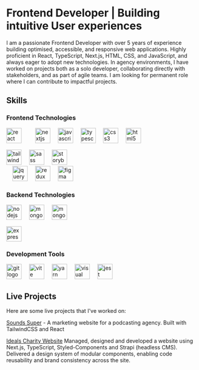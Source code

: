 # Frontend Developer | Building intuitive User experiences

I am a passionate Frontend Developer with over 5 years of experience building optimised, accessible, and
responsive web applications. Highly proficient in React, TypeScript, Next.js, HTML, CSS, and JavaScript,
and always eager to adopt new technologies. In agency environments, I have worked on projects both as a solo developer, collaborating directly with stakeholders, and as part of agile teams. I am looking for permanent role where I can
contribute to impactful projects.

## Skills

### Frontend Technologies

<div align="left">
<picture><img src="https://cdn.jsdelivr.net/gh/devicons/devicon/icons/react/react-original.svg" height="40" alt="react logo"  /></picture>
  <picture><img width="12" /></picture>
  <picture><img width="12" /></picture>
  <picture><img src="https://cdn.jsdelivr.net/gh/devicons/devicon/icons/nextjs/nextjs-original.svg" height="40" alt="nextjs logo"  /></picture>
  <picture><img width="12" /></picture>
  <picture><img src="https://cdn.jsdelivr.net/gh/devicons/devicon/icons/javascript/javascript-original.svg" height="40" alt="javascript logo"  /></picture>
  <picture><img width="12" /></picture>
  <picture><img src="https://cdn.jsdelivr.net/gh/devicons/devicon/icons/typescript/typescript-original.svg" height="40" alt="typescript logo"  /></picture>
  <picture><img width="12" /></picture>
  <picture><img src="https://cdn.jsdelivr.net/gh/devicons/devicon/icons/css3/css3-original.svg" height="40" alt="css3 logo"  /></picture>
  <picture><img width="12" /></picture>
  <picture><img src="https://cdn.jsdelivr.net/gh/devicons/devicon/icons/html5/html5-original.svg" height="40" alt="html5 logo"  /></picture>
  <picture><img width="12" /></picture>

<picture><img src="https://cdn.jsdelivr.net/gh/devicons/devicon/icons/tailwindcss/tailwindcss-original.svg" height="40" alt="tailwindcss logo"  /></picture>
<picture><img width="12" /></picture>
<picture><img src="https://cdn.jsdelivr.net/gh/devicons/devicon/icons/sass/sass-original.svg" height="40" alt="sass logo"  /></picture>
<picture><img width="12" /></picture>
<picture><img src="https://cdn.jsdelivr.net/gh/devicons/devicon/icons/storybook/storybook-original.svg" height="40" alt="storybook logo"  /></picture>  
 <picture><img width="12" /></picture>
<picture><img src="https://cdn.jsdelivr.net/gh/devicons/devicon/icons/jquery/jquery-plain.svg" height="40" alt="jquery logo"  /></picture>
<picture><img width="12" /></picture>
<picture><img src="https://cdn.jsdelivr.net/gh/devicons/devicon/icons/redux/redux-original.svg" height="40" alt="redux logo"  /></picture>
<picture><img width="12" /></picture>
<picture><img src="https://cdn.jsdelivr.net/gh/devicons/devicon/icons/figma/figma-original.svg" height="40" alt="figma logo"  /></picture>

</div>

### Backend Technologies

<div align="left">
  <picture><img src="https://cdn.jsdelivr.net/gh/devicons/devicon/icons/nodejs/nodejs-original.svg" height="40" alt="nodejs logo"  /></picture>
    <picture><img width="12" /></picture>
  <picture><img src="https://cdn.jsdelivr.net/gh/devicons/devicon/icons/mongodb/mongodb-plain-wordmark.svg" height="40" alt="mongodb logo"  /></picture>
    <picture><img width="12" /></picture>
<picture><img src="https://cdn.jsdelivr.net/gh/devicons/devicon/icons/postgresql/postgresql-plain-wordmark.svg" height="40" alt="mongodb logo"  /></picture>
<picture><img width="12" /></picture>

<picture><img src="https://cdn.jsdelivr.net/gh/devicons/devicon/icons/express/express-original.svg" height="40" alt="express logo"  /></picture>

 </div>

### Development Tools

<div align="left">
  <picture><img src="https://cdn.jsdelivr.net/gh/devicons/devicon/icons/git/git-plain.svg" height="40" alt="git logo"  /></picture>
  <picture><img width="12" /></picture>
  <picture><img src="https://cdn.jsdelivr.net/gh/devicons/devicon/icons/vite/vite-original.svg" height="40" alt="vite logo"  /></picture>
  <picture><img width="12" /></picture>
  <picture><img src="https://cdn.jsdelivr.net/gh/devicons/devicon/icons/yarn/yarn-original.svg" height="40" alt="yarn logo"  /></picture>
  <picture><img width="12" /></picture>
  <picture><img src="https://cdn.jsdelivr.net/gh/devicons/devicon/icons/vscode/vscode-original.svg" height="40" alt="visual studio code logo"  /></picture>
  <picture><img width="12" /></picture>
  <picture><img src="https://cdn.jsdelivr.net/gh/devicons/devicon/icons/jest/jest-plain.svg" height="40" alt="jest logo"  /></picture>
</div>

## Live Projects

Here are some live projects that I've worked on:

[Sounds Super](https://soundssuper.co/) - A marketing website for a podcasting agency.
Built with TailwindCSS and React

[Ideals Charity Website](https://www.ideals.org.uk/)
Managed, designed and developed a website using Next.js, TypeScript, Styled-Components
and Strapi (headless CMS).
Delivered a design system of modular components, enabling code reusability and brand
consistency across the site.
